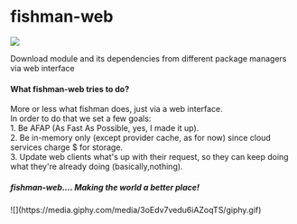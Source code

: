 # fishman-web
![](http://i.imgur.com/iFlX01o.png)

Download module and its dependencies from different package managers via web interface
<h4>What fishman-web tries to do?</h4>
More or less what fishman does, just via a web interface.<br>
In order to do that we set a few goals:<br>
1. Be AFAP (As Fast As Possible, yes, I made it up).<br>
2. Be in-memory only (except provider cache, as for now) since cloud services charge $ for storage.<br>
3. Update web clients what's up with their request, so they can keep doing what they're already doing (basically,nothing).<br>
<h5>fishman-web.... Making the world a better place!</h5>
![](https://media.giphy.com/media/3oEdv7vedu6iAZoqTS/giphy.gif)
